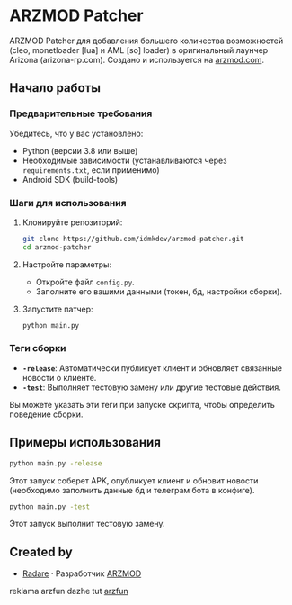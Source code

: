 # ARZMOD Patcher

ARZMOD Patcher для добавления большего количества возможностей (cleo, monetloader [lua] и AML [so] loader) в оригинальный лаунчер Arizona (arizona-rp.com). Создано и используется на [arzmod.com](https://arzmod.com).

## Начало работы

### Предварительные требования
Убедитесь, что у вас установлено:
- Python (версии 3.8 или выше)
- Необходимые зависимости (устанавливаются через `requirements.txt`, если применимо)
- Android SDK (build-tools)

### Шаги для использования

1. Клонируйте репозиторий:
   ```bash
   git clone https://github.com/idmkdev/arzmod-patcher.git
   cd arzmod-patcher
   ```

2. Настройте параметры:
   - Откройте файл `config.py`.
   - Заполните его вашими данными (токен, бд, настройки сборки).

3. Запустите патчер:
   ```bash
   python main.py
   ```

### Теги сборки
- **`-release`**: Автоматически публикует клиент и обновляет связанные новости о клиенте.
- **`-test`**: Выполняет тестовую замену или другие тестовые действия.

Вы можете указать эти теги при запуске скрипта, чтобы определить поведение сборки.

## Примеры использования
```bash
python main.py -release
```
Этот запуск соберет APK, опубликует клиент и обновит новости (необходимо заполнить данные бд и телеграм бота в конфиге).

```bash
python main.py -test
```
Этот запуск выполнит тестовую замену.

## Created by

- [Radare](https://t.me/ryderinc) · Разработчик [ARZMOD](https://t.me/CleoArizona)

reklama arzfun dazhe tut [arzfun](https://t.me/arzfun)
